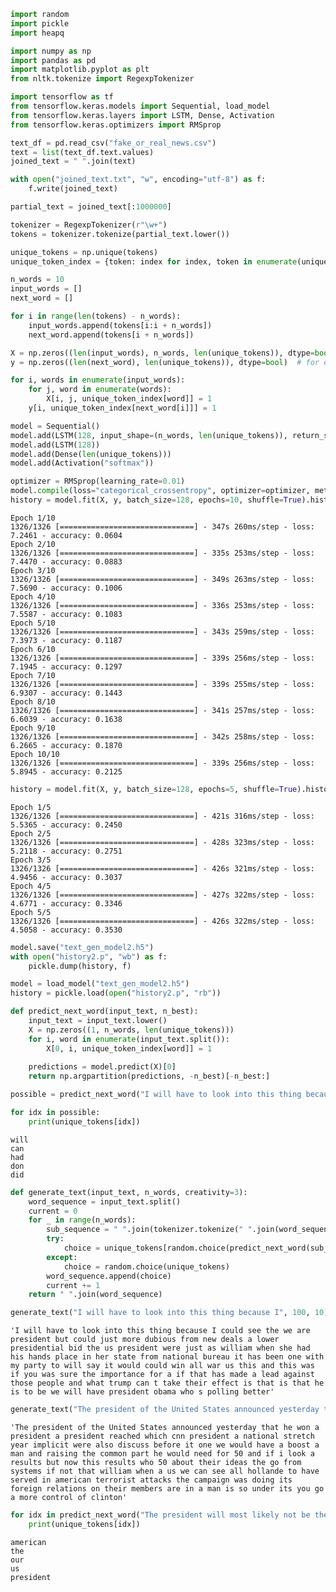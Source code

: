 ```python
import random
import pickle
import heapq

import numpy as np
import pandas as pd
import matplotlib.pyplot as plt
from nltk.tokenize import RegexpTokenizer

import tensorflow as tf
from tensorflow.keras.models import Sequential, load_model
from tensorflow.keras.layers import LSTM, Dense, Activation
from tensorflow.keras.optimizers import RMSprop
```


```python
text_df = pd.read_csv("fake_or_real_news.csv")
text = list(text_df.text.values)
joined_text = " ".join(text)

with open("joined_text.txt", "w", encoding="utf-8") as f:
    f.write(joined_text)
```


```python
partial_text = joined_text[:1000000]
```


```python
tokenizer = RegexpTokenizer(r"\w+")
tokens = tokenizer.tokenize(partial_text.lower())
```


```python
unique_tokens = np.unique(tokens)
unique_token_index = {token: index for index, token in enumerate(unique_tokens)}
```


```python
n_words = 10
input_words = []
next_word = []

for i in range(len(tokens) - n_words):
    input_words.append(tokens[i:i + n_words])
    next_word.append(tokens[i + n_words])
```


```python
X = np.zeros((len(input_words), n_words, len(unique_tokens)), dtype=bool)  # for each sample, n input words and then a boolean for each possible next word
y = np.zeros((len(next_word), len(unique_tokens)), dtype=bool)  # for each sample a boolean for each possible next word
```


```python
for i, words in enumerate(input_words):
    for j, word in enumerate(words):
        X[i, j, unique_token_index[word]] = 1
    y[i, unique_token_index[next_word[i]]] = 1
```


```python
model = Sequential()
model.add(LSTM(128, input_shape=(n_words, len(unique_tokens)), return_sequences=True))
model.add(LSTM(128))
model.add(Dense(len(unique_tokens)))
model.add(Activation("softmax"))
```


```python
optimizer = RMSprop(learning_rate=0.01)
model.compile(loss="categorical_crossentropy", optimizer=optimizer, metrics=["accuracy"])
history = model.fit(X, y, batch_size=128, epochs=10, shuffle=True).history
```

    Epoch 1/10
    1326/1326 [==============================] - 347s 260ms/step - loss: 7.2461 - accuracy: 0.0604
    Epoch 2/10
    1326/1326 [==============================] - 335s 253ms/step - loss: 7.4470 - accuracy: 0.0883
    Epoch 3/10
    1326/1326 [==============================] - 349s 263ms/step - loss: 7.5690 - accuracy: 0.1006
    Epoch 4/10
    1326/1326 [==============================] - 336s 253ms/step - loss: 7.5587 - accuracy: 0.1083
    Epoch 5/10
    1326/1326 [==============================] - 343s 259ms/step - loss: 7.3973 - accuracy: 0.1187
    Epoch 6/10
    1326/1326 [==============================] - 339s 256ms/step - loss: 7.1945 - accuracy: 0.1297
    Epoch 7/10
    1326/1326 [==============================] - 339s 255ms/step - loss: 6.9307 - accuracy: 0.1443
    Epoch 8/10
    1326/1326 [==============================] - 341s 257ms/step - loss: 6.6039 - accuracy: 0.1638
    Epoch 9/10
    1326/1326 [==============================] - 342s 258ms/step - loss: 6.2665 - accuracy: 0.1870
    Epoch 10/10
    1326/1326 [==============================] - 339s 256ms/step - loss: 5.8945 - accuracy: 0.2125



```python
history = model.fit(X, y, batch_size=128, epochs=5, shuffle=True).history
```

    Epoch 1/5
    1326/1326 [==============================] - 421s 316ms/step - loss: 5.5365 - accuracy: 0.2450
    Epoch 2/5
    1326/1326 [==============================] - 428s 323ms/step - loss: 5.2118 - accuracy: 0.2751
    Epoch 3/5
    1326/1326 [==============================] - 426s 321ms/step - loss: 4.9456 - accuracy: 0.3037
    Epoch 4/5
    1326/1326 [==============================] - 427s 322ms/step - loss: 4.6771 - accuracy: 0.3346
    Epoch 5/5
    1326/1326 [==============================] - 426s 322ms/step - loss: 4.5058 - accuracy: 0.3530



```python
model.save("text_gen_model2.h5")
with open("history2.p", "wb") as f:
    pickle.dump(history, f)
```


```python
model = load_model("text_gen_model2.h5")
history = pickle.load(open("history2.p", "rb"))
```


```python
def predict_next_word(input_text, n_best):
    input_text = input_text.lower()
    X = np.zeros((1, n_words, len(unique_tokens)))
    for i, word in enumerate(input_text.split()):
        X[0, i, unique_token_index[word]] = 1
        
    predictions = model.predict(X)[0]
    return np.argpartition(predictions, -n_best)[-n_best:]
```


```python
possible = predict_next_word("I will have to look into this thing because I", 5)
```


```python
for idx in possible:
    print(unique_tokens[idx])
```

    will
    can
    had
    don
    did



```python
def generate_text(input_text, n_words, creativity=3):
    word_sequence = input_text.split()
    current = 0
    for _ in range(n_words):
        sub_sequence = " ".join(tokenizer.tokenize(" ".join(word_sequence).lower())[current:current+n_words])
        try:
            choice = unique_tokens[random.choice(predict_next_word(sub_sequence, creativity))]
        except:
            choice = random.choice(unique_tokens)
        word_sequence.append(choice)
        current += 1
    return " ".join(word_sequence)
```


```python
generate_text("I will have to look into this thing because I", 100, 10)
```




    'I will have to look into this thing because I could see the we are president but could just more dubious from new deals a lower presidential bid the us president were just as william when she had his hands place in her state from national bureau it has been one with my party to will say it would could win all war us this and this was if you was sure the importance for a if that has made a lead against those people and what trump can t take their effect is that is that he is to be we will have president obama who s polling better'




```python
generate_text("The president of the United States announced yesterday that he", 100, 10)
```




    'The president of the United States announced yesterday that he won a president a president reached which cnn president a national stretch year implicit were also discuss before it one we would have a boost a man and raising the common part he would need for 50 and if i look a results but now this results who 50 about their ideas the go from systems if not that william when a us we can see all hollande to have served in american terrorist attacks the campaign was doing its foreign relations on their members are in a man is so under its you go a more control of clinton'




```python
for idx in predict_next_word("The president will most likely not be there to help", 5):
    print(unique_tokens[idx])
```

    american
    the
    our
    us
    president

